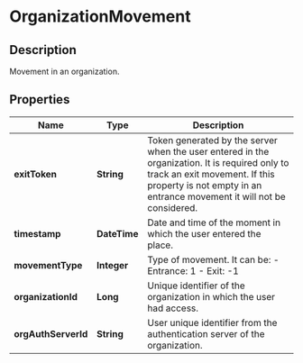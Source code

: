 # OrganizationMovement

## Description
Movement in an organization.

## Properties

Name | Type | Description
------------ | ------------- | -------------
**exitToken** | **String** | Token generated by the server when the user entered in the organization. It is required only to track an exit movement. If this property is not empty in an entrance movement it will not be considered.
**timestamp** | **DateTime** | Date and time of the moment in which the user entered the place.
**movementType** | **Integer** | Type of movement. It can be: - Entrance: 1 - Exit: -1
**organizationId** | **Long** | Unique identifier of the organization in which the user had access.
**orgAuthServerId** | **String** | User unique identifier from the authentication server of the organization.




